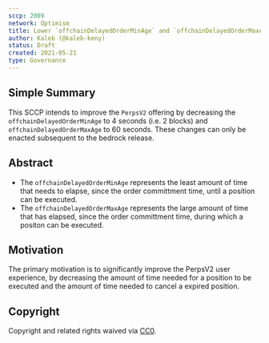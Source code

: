 ```yaml
---
sccp: 2009
network: Optimism
title: Lower `offchainDelayedOrderMinAge` and `offchainDelayedOrderMaxAge`
author: Kaleb (@kaleb-keny)
status: Draft
created: 2021-05-21
type: Governance
---
```


## Simple Summary

<!--"If you can't explain it simply, you don't understand it well enough." Provide a simplified and layman-accessible explanation of the SCCP.-->

This SCCP intends to improve the `PerpsV2` offering by decreasing the `offchainDelayedOrderMinAge` to 4 seconds (i.e. 2 blocks) and `offchainDelayedOrderMaxAge` to 60 seconds.
These changes can only be enacted subsequent to the bedrock release.

## Abstract

<!--A short (~200 word) description of the variable change proposed.-->

- The `offchainDelayedOrderMinAge` represents the least amount of time that needs to elapse, since the order committment time, until a position can be executed. 
- The `offchainDelayedOrderMaxAge` represents the large amount of time that has elapsed, since the order committment time, during which a positon can be executed. 

## Motivation

<!--The motivation is critical for SCCPs that want to update variables within Synthetix. It should clearly explain why the existing variable is not incentive aligned. SCCP submissions without sufficient motivation may be rejected outright.-->
The primary motivation is to significantly improve the PerpsV2 user experience, by decreasing the amount of time needed for a position to be executed and the amount of time needed to cancel a expired position. 

## Copyright

Copyright and related rights waived via [CC0](https://creativecommons.org/publicdomain/zero/1.0/).
